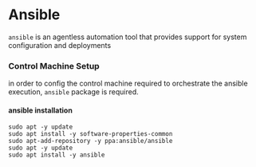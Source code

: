 # Ansible
`ansible` is an agentless automation tool that provides support for system configuration and deployments

### Control Machine Setup
in order to config the control machine required to orchestrate the ansible execution, `ansible` package is required.

#### ansible installation
```
sudo apt -y update
sudo apt install -y software-properties-common
sudo apt-add-repository -y ppa:ansible/ansible
sudo apt -y update
sudo apt install -y ansible
